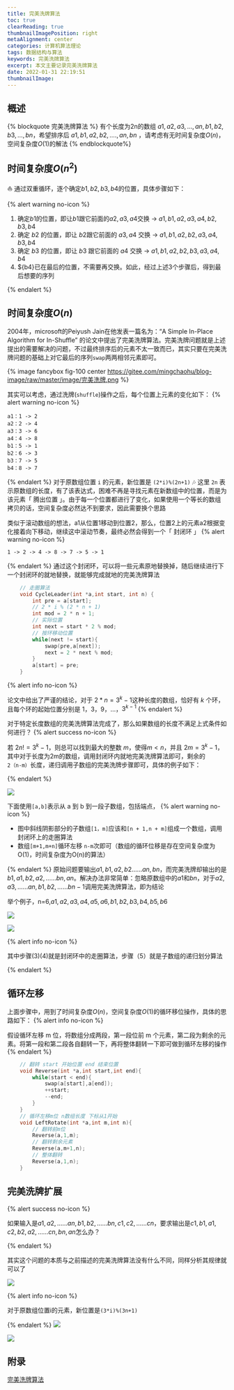 ```yaml
---
title: 完美洗牌算法
toc: true
clearReading: true
thumbnailImagePosition: right
metaAlignment: center
categories: 计算机算法理论
tags: 数据结构与算法
keywords: 完美洗牌算法
excerpt: 本文主要记录完美洗牌算法
date: 2022-01-31 22:19:51
thumbnailImage:
---
```

<!-- toc -->

## 概述
{% blockquote 完美洗牌算法  %}
有个长度为2n的数组 ${a1,a2,a3,…,an,b1,b2,b3,…,bn}$，希望排序后 ${a1,b1,a2,b2,….,an,bn}$ ，请考虑有无时间复杂度$O(n)$，空间复杂度$O(1)$的解法
{% endblockquote%}

## 时间复杂度${O(n^2)}$

:boat: 通过双重循环，逐个确定${b1,b2,b3,b4}$的位置，具体步骤如下：

{% alert warning no-icon %}

1. 确定${b1}$的位置，即让${b1}$跟它前面的${a2,a3,a4}$交换 -> ${a1,b1,a2,a3,a4,b2,b3,b4}$
2. 确定 ${b2}$ 的位置，即让 ${b2}$跟它前面的 ${a3,a4}$ 交换 -> ${a1,b1,a2,b2,a3,a4,b3,b4}$
3. 确定 ${b3}$ 的位置，即让 ${b3}$ 跟它前面的 ${a4}$ 交换 -> ${a1,b1,a2,b2,b3,a3,a4,b4}$
4. ${b4}已在最后的位置，不需要再交换。如此，经过上述3个步骤后，得到最后想要的序列

{% endalert %}


## 时间复杂度${O(n)}$

2004年，microsoft的Peiyush Jain在他发表一篇名为：“A Simple In-Place Algorithm for In-Shuffle” 的论文中提出了完美洗牌算法。完美洗牌问题就是上述提出的需要解决的问题，不过最终排序后的元素不太一致而已，其实只要在完美洗牌问题的基础上对它最后的序列`swap`两两相邻元素即可。

{% image fancybox fig-100  center https://gitee.com/mingchaohu/blog-image/raw/master/image/完美洗牌.png %}

其实可以考虑，通过洗牌(`shuffle`)操作之后，每个位置上元素的变化如下：
{% alert warning no-icon %}

```
a1：1 -> 2
a2：2 -> 4
a3：3 -> 6
a4：4 -> 8
b1：5 -> 1
b2：6 -> 3
b3：7 -> 5
b4：8 -> 7
```
{% endalert %}
对于原数组位置 `i` 的元素，新位置是 `(2*i)%(2n+1)`
:notes: 这里 `2n` 表示原数组的长度，有了该表达式，困难不再是寻找元素在新数组中的位置，而是为该元素「 腾出位置 」。由于每一个位置都进行了变化，如果使用一个等长的数组拷贝的话，空间复杂度必然达不到要求，因此需要换个思路

类似于滚动数组的想法，a1从位置1移动到位置2，那么，位置2上的元素a2根据变化接着向下移动，继续这中滚动节奏，最终必然会得到一个「 封闭环 」
{% alert warning no-icon %}

```
1 -> 2 -> 4 -> 8 -> 7 -> 5 -> 1
```
{% endalert %}
通过这个封闭环，可以将一些元素原地替换掉，随后继续进行下一个封闭环的就地替换，就能够完成就地的完美洗牌算法
```c
    // 走圈算法
    void CycleLeader(int *a,int start, int n) {
        int pre = a[start];
        // 2 * i % (2 * n + 1)
        int mod = 2 * n + 1;
        // 实际位置
        int next = start * 2 % mod;
        // 按环移动位置
        while(next != start){
            swap(pre,a[next]);
            next = 2 * next % mod;
        }
        a[start] = pre;
    }
```
{% alert info no-icon %}

论文中给出了严谨的结论，对于 ${2*n = 3^k-1}$这种长度的数组，恰好有 $k$ 个环，且每个环的起始位置分别是 1，3，9，...，$3^{k-1}$
{% endalert %}

对于特定长度数组的完美洗牌算法完成了，那么如果数组的长度不满足上式条件如何进行？
{% alert success no-icon %}

若 ${2n !=3^k-1}$，则总可以找到最大的整数 $m$，使得${ m < n }$，并且 ${ 2m = 3^k-1}$，其中对于长度为2m的数组，调用封闭环内就地完美洗牌算法即可，剩余的`2（n-m）`长度，递归调用子数组的完美洗牌步骤即可，具体的例子如下：

{% endalert %}

![](https://gitee.com/mingchaohu/blog-image/raw/master/image/leetcode/leetcode-完美洗牌长度不符合要求.png)

下面使用`[a,b]`表示从 a 到 b 到一段子数组，包括端点，
{% alert warning no-icon %}

- 图中斜线阴影部分的子数组`[1，m]`应该和`[n + 1,n + m]`组成一个数组，调用封闭环上的走圈算法
- 数组`[m+1,m+n]`循环左移 `n-m`次即可（数组的循环位移是存在空间复杂度为O(1)，时间复杂度为O(n)的算法）

{% endalert %}
原始问题要输出$a1,b1,a2,b2……an,bn$，而完美洗牌却输出的是$b1,a1,b2,a2,……bn,an$。解决办法非常简单：忽略原数组中的$a1$和$bn$，对于$a2,a3,……an,b1,b2,……bn-1$调用完美洗牌算法，即为结论

举个例子，n=6,${a1,a2,a3,a4,a5,a6,b1,b2,b3,b4,b5,b6}$

![](https://gitee.com/mingchaohu/blog-image/raw/master/image/leetcode/leetcode-长度不符合要求步骤.png)

![](https://gitee.com/mingchaohu/blog-image/raw/master/image/leetcode/leetcode-完美洗牌举例2.png)

{% alert info no-icon %}

其中步骤(3)(4)就是封闭环中的走圈算法，步骤（5）就是子数组的递归划分算法

{% endalert %}

## 循环左移

上面步骤中，用到了时间复杂度$O(n)$，空间复杂度$O(1)$的循环移位操作，具体的思路如下：
{% alert info no-icon %}

假设循环左移 m 位，将数组分成两段，第一段位前 m 个元素，第二段为剩余的元素。将第一段和第二段各自翻转一下，再将整体翻转一下即可做到循环左移的操作
{% endalert %}

```c
    // 翻转 start 开始位置 end 结束位置
    void Reverse(int *a,int start,int end){
        while(start < end){
            swap(a[start],a[end]);
            ++start;
            --end;
        }
    }
    // 循环左移m位 n数组长度 下标从1开始
    void LeftRotate(int *a,int m,int n){
        // 翻转前m位
        Reverse(a,1,m);
        // 翻转剩余元素
        Reverse(a,m+1,n);
        // 整体翻转
        Reverse(a,1,n);
    }
```
## 完美洗牌扩展
{% alert success no-icon %}

如果输入是$a1,a2,……an, b1,b2,……bn, c1,c2,……cn$，要求输出是$c1,b1,a1,c2,b2,a2,……cn,bn,an$怎么办？

{% endalert %}

其实这个问题的本质与之前描述的完美洗牌算法没有什么不同，同样分析其规律就可以了

![](https://gitee.com/mingchaohu/blog-image/raw/master/image/leetcode/leetcode-完美洗牌扩展.png)

{% alert info no-icon %}

对于原数组位置i的元素，新位置是`(3*i)%(3n+1)`

{% endalert %}
![](https://gitee.com/mingchaohu/blog-image/raw/master/image/leetcode/leetcode-完美洗牌扩展1.png)

![](https://gitee.com/mingchaohu/blog-image/raw/master/image/leetcode/leetcode-完美洗牌扩展2.png)
## 附录
[完美洗牌算法](https://blog.csdn.net/SunnyYoona/article/details/43795243)